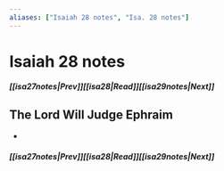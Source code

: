 ```yaml
---
aliases: ["Isaiah 28 notes", "Isa. 28 notes"]
---
```

# Isaiah 28 notes
##### <span class=arrow-left></span>[[isa27notes|Prev]]<span class=navigation-separator></span>[[isa28|Read]]<span class=navigation-separator></span>[[isa29notes|Next]]<span class=arrow-right></span>
## The Lord Will Judge Ephraim
- 
##### <span class=arrow-left></span>[[isa27notes|Prev]]<span class=navigation-separator></span>[[isa28|Read]]<span class=navigation-separator></span>[[isa29notes|Next]]<span class=arrow-right></span>